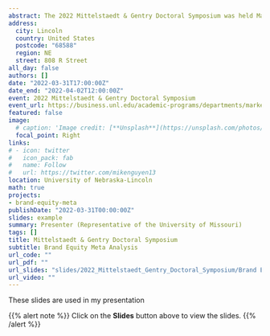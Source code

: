 ```yaml
---
abstract: The 2022 Mittelstaedt & Gentry Doctoral Symposium was held March 31 – April 2, 2022
address:
  city: Lincoln
  country: United States
  postcode: "68588"
  region: NE
  street: 808 R Street
all_day: false
authors: []
date: "2022-03-31T17:00:00Z"
date_end: "2022-04-02T12:00:00Z"
event: 2022 Mittelstaedt & Gentry Doctoral Symposium
event_url: https://business.unl.edu/academic-programs/departments/marketing/about/robert-mittelstaedt-doctoral-symposium/
featured: false
image:
  # caption: 'Image credit: [**Unsplash**](https://unsplash.com/photos/bzdhc5b3Bxs)'
  focal_point: Right
links:
# - icon: twitter
#   icon_pack: fab
#   name: Follow
#   url: https://twitter.com/mikenguyen13
location: University of Nebraska-Lincoln
math: true
projects:
- brand-equity-meta
publishDate: "2022-03-31T00:00:00Z"
slides: example
summary: Presenter (Representative of the University of Missouri)
tags: []
title: Mittelstaedt & Gentry Doctoral Symposium
subtitle: Brand Equity Meta Analysis
url_code: ""
url_pdf: ""
url_slides: "slides/2022_Mittelstaedt_Gentry_Doctoral_Symposium/Brand Equity Meta-Analysis.pptx"
url_video: ""
---
```


These slides are used in my presentation

{{% alert note %}}
Click on the **Slides** button above to view the slides.
{{% /alert %}}